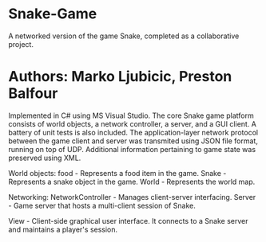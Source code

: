 # Snake-Game
A networked version of the game Snake, completed as a collaborative project.
# Authors: Marko Ljubicic, Preston Balfour

Implemented in C# using MS Visual Studio. The core Snake game platform consists of world objects, a network controller, a server, and a GUI client. A battery of unit tests is also included. The application-layer network protocol between the game client and server was transmited using JSON file format, running on top of UDP. Additional information pertaining to game state was preserved using XML.

World objects:
food - Represents a food item in the game.
Snake - Represents a snake object in the game.
World - Represents the world map.

Networking:
NetworkController - Manages client-server interfacing.
Server - Game server that hosts a multi-client session of Snake.

View - Client-side graphical user interface. It connects to a Snake server and maintains a player's session.
